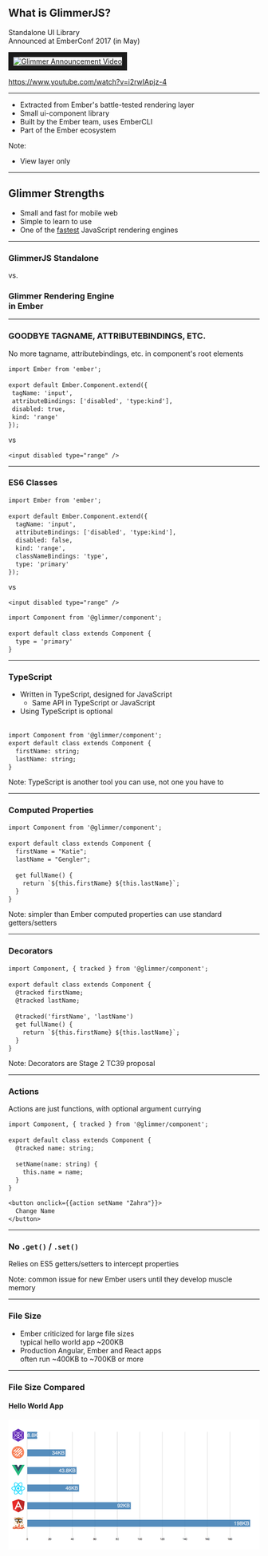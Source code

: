 ## What is GlimmerJS?

Standalone UI Library<br>Announced at EmberConf 2017 (in May)

<a class="glimmer-video" href="http://www.youtube.com/watch?feature=player_embedded&v=i2rwIApjz-4
" target="_blank"><img src="http://img.youtube.com/vi/i2rwIApjz-4/0.jpg" 
alt="Glimmer Announcement Video" width="240" height="180" border="10" /></a>

<span class="small">https://www.youtube.com/watch?v=i2rwIApjz-4</span>

----

- Extracted from Ember's battle-tested rendering layer
- Small ui-component library
- Built by the Ember team, uses EmberCLI
- Part of the Ember ecosystem

Note:
- View layer only

----

## Glimmer Strengths 

- Small and fast for mobile web
- Simple to learn to use
- One of the [fastest](https://glimmerjs.com/demos/uptime-boxes/) JavaScript rendering engines

----

### GlimmerJS Standalone

 vs.
  
### Glimmer Rendering Engine<br>in Ember

----

### GOODBYE TAGNAME, ATTRIBUTEBINDINGS, ETC.

No more tagname, attributebindings, etc. in component's root elements

```
import Ember from 'ember';
   
export default Ember.Component.extend({
 tagName: 'input',
 attributeBindings: ['disabled', 'type:kind'],
 disabled: true,
 kind: 'range'
});
```

vs

```
<input disabled type="range" />
```

----

### ES6 Classes


```
import Ember from 'ember';

export default Ember.Component.extend({
  tagName: 'input',
  attributeBindings: ['disabled', 'type:kind'],
  disabled: false,
  kind: 'range',
  classNameBindings: 'type',
  type: 'primary'
});
```

vs

```
<input disabled type="range" />
```
```
import Component from '@glimmer/component';

export default class extends Component {
  type = 'primary'
}
```

----

### TypeScript

- Written in TypeScript, designed for JavaScript
  - Same API in TypeScript or JavaScript
- Using TypeScript is optional
<br><br>

```
import Component from '@glimmer/component';
export default class extends Component {
  firstName: string;
  lastName: string;
}
```

Note:
TypeScript is another tool you can use, not one you have to

----

### Computed Properties

```
import Component from '@glimmer/component';

export default class extends Component {
  firstName = "Katie";
  lastName = "Gengler";

  get fullName() {
    return `${this.firstName} ${this.lastName}`;
  }
}
```

Note:
simpler than Ember computed properties
can use standard getters/setters

----

### Decorators

```
import Component, { tracked } from '@glimmer/component';

export default class extends Component {
  @tracked firstName;
  @tracked lastName;

  @tracked('firstName', 'lastName')
  get fullName() {
    return `${this.firstName} ${this.lastName}`;
  }
}
```

Note:
Decorators are Stage 2 TC39 proposal

----

### Actions

Actions are just functions, with optional argument currying

```
import Component, { tracked } from '@glimmer/component';

export default class extends Component {
  @tracked name: string;

  setName(name: string) {
    this.name = name;
  }
}
```

```
<button onclick={{action setName "Zahra"}}>
  Change Name
</button>
```

----

### No `.get()` / `.set()`

Relies on ES5 getters/setters to intercept properties

Note:
common issue for new Ember users until they develop muscle memory

----

### File Size

- Ember criticized for large file sizes<br>typical hello world app ~200KB
- Production Angular, Ember and React apps<br>often run ~400KB to ~700KB or more

----

### File Size Compared
#### Hello World App

![glimmer file size compared](img/glimmer-file-size.png)

